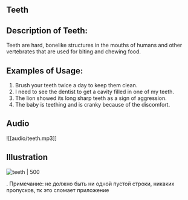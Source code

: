 Teeth
--
## Description of Teeth:
Teeth are hard, bonelike structures in the mouths of humans and other vertebrates that are used for biting and chewing food.
## Examples of Usage:
1. Brush your teeth twice a day to keep them clean.
2. I need to see the dentist to get a cavity filled in one of my teeth.
3. The lion showed its long sharp teeth as a sign of aggression.
4. The baby is teething and is cranky because of the discomfort.
## Audio
![[audio/teeth.mp3]]
## Illustration
![teeth | 500](https://oaidalleapiprodscus.blob.core.windows.net/private/org-qFpGQCsYXO6ZWXepP0pas1Gk/user-jrFXylB7R0V1Qoa5xjahv6mK/img-8QLYtAtguxT8lbsTFIsGkMZj.png?st=2023-12-11T17%3A58%3A33Z&se=2023-12-11T19%3A58%3A33Z&sp=r&sv=2021-08-06&sr=b&rscd=inline&rsct=image/png&skoid=6aaadede-4fb3-4698-a8f6-684d7786b067&sktid=a48cca56-e6da-484e-a814-9c849652bcb3&skt=2023-12-10T23%3A25%3A57Z&ske=2023-12-11T23%3A25%3A57Z&sks=b&skv=2021-08-06&sig=eDMAbAuUpPzK1oES70skXNvjo%2B/E5/BX8rBWHwvFhfs%3D)


. Примечание: не должно быть ни одной пустой строки, никаких пропусков, тк это сломает приложение